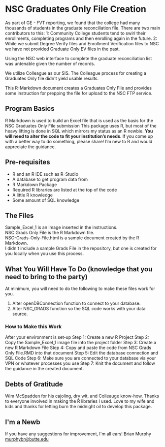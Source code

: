 # NSC Graduates Only File Creation

As part of GE - FVT reporting, we found that the college had many thousands of students in the graduate reconciliation file.  There are two main contributors to this:
1: Community College students tend to swirl their enrollments, completing programs and then enrolling again in the future.
2: While we submit Degree Verify files and Enrollment Verification files to NSC we have not provided Graduate Only EV files in the past.

Using the NSC web interface to complete the graduate reconciliation list was untenable given the number of records.

We utilize Colleague as our SIS. The Colleague process for creating a Graduates Only file didn't yield usable results.

This R-Markdown document creates a Graduates Only File and provides some instruction for prepping the file for upload to the NSC FTP service.

## Program Basics
R Markdown is used to build an Excel file that is used as the basis for the NSC Graduates Only File submission This package uses R, but most of the heavy lifting is done in SQL which mirrors my status as an R newbie. **You will need to alter the code to fit your institution’s needs**. If you come up with a better way to do something, please share!  I’m new to R and would appreciate the guidance. 

## Pre-requisites
<ul>
  <li>R and an R IDE such as R-Studio</li>
  <li>A database to get program data from</li>
  <li>R Markdown Package</li>
  <li>Required R libraries are listed at the top of the code</li>
  <li>A little R knowledge</li>
  <li>Some amount of SQL knowledge</li>
 </ul>

## The Files
Sample_Excel_1 is an image inserted in the instructions.</br>
NSC Grads Only File is the R Markdown file.</br>
NSC-Grads-Only-File.html is a sample document created by the R Markdown.</br>
I didn't include a sample Grads File in the repository, but one is created for you locally when you use this process.</br>

## What You Will Have To Do (knowledge that you need to bring to the party)
At minimum, you will need to do the following to make these files work for you.
<ol>
  <li>Alter openDBConnection function to connect to your database.
  <li>Alter NSC_GRADS function so the SQL code works with your data source.
</ol>

### How to Make this Work
After your environment is set-up 
Step 1: Create a new R Project
Step 2: Copy the Sample_Excel_1 image file into the project folder 
Step 3: Create a new R Markdown File
Step 4: Copy and paste the code from NSC Grads Only File.RMD into that document
Step 5: Edit the database connection and SQL Code
Step 6: Make sure you are connected to your database via your VPN or whatever processes you use
Step 7: Knit the document and follow the guidance in the created document.

## Debts of Gratitude
Wim McSpadden for his cajoling, dry wit, and Colleauge know-how.
Thanks to everyone involved in making the R libraries I used. 
Love to my wife and kids and thanks for letting burn the midnight oil to develop this package.

## I'm a Newb
If you have any suggestions for improvement, I'm all ears!
Brian Murphy
murphybr@butte.edu
